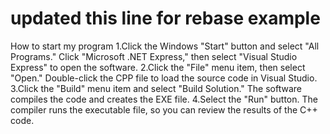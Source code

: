 # updated this line for rebase example

How to start my program
1.Click the Windows "Start" button and select "All Programs." Click "Microsoft .NET Express," then select "Visual Studio Express" to open the software.
2.Click the "File" menu item, then select "Open." Double-click the CPP file to load the source code in Visual Studio.
3.Click the "Build" menu item and select "Build Solution." The software compiles the code and creates the EXE file.
4.Select the "Run" button. The compiler runs the executable file, so you can review the results of the C++ code.
